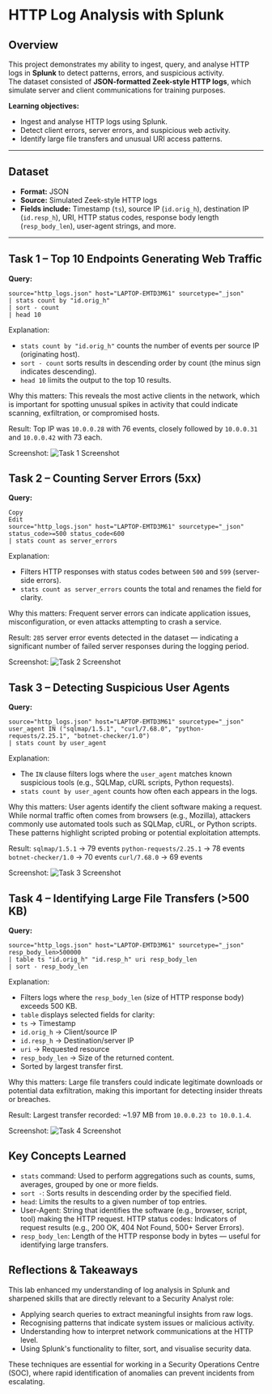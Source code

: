 # HTTP Log Analysis with Splunk

## Overview
This project demonstrates my ability to ingest, query, and analyse HTTP logs in **Splunk** to detect patterns, errors, and suspicious activity.  
The dataset consisted of **JSON-formatted Zeek-style HTTP logs**, which simulate server and client communications for training purposes.  

**Learning objectives:**
- Ingest and analyse HTTP logs using Splunk.
- Detect client errors, server errors, and suspicious web activity.
- Identify large file transfers and unusual URI access patterns.

---

## Dataset
- **Format:** JSON
- **Source:** Simulated Zeek-style HTTP logs
- **Fields include:** Timestamp (`ts`), source IP (`id.orig_h`), destination IP (`id.resp_h`), URI, HTTP status codes, response body length (`resp_body_len`), user-agent strings, and more.

---

## Task 1 – Top 10 Endpoints Generating Web Traffic
**Query:**
```spl
source="http_logs.json" host="LAPTOP-EMTD3M61" sourcetype="_json"
| stats count by "id.orig_h"
| sort - count
| head 10
```

Explanation:
- `stats count by "id.orig_h"` counts the number of events per source IP (originating host).
- `sort - count` sorts results in descending order by count (the minus sign indicates descending).
- `head 10` limits the output to the top 10 results.

Why this matters:
This reveals the most active clients in the network, which is important for spotting unusual spikes in activity that could indicate scanning, exfiltration, or compromised hosts.

Result:
Top IP was `10.0.0.28` with 76 events, closely followed by `10.0.0.31` and `10.0.0.42` with 73 each.

Screenshot:
![Task 1 Screenshot](screenshots/task1.png)

## Task 2 – Counting Server Errors (5xx)
**Query:**
```spl
Copy
Edit
source="http_logs.json" host="LAPTOP-EMTD3M61" sourcetype="_json"
status_code>=500 status_code<600
| stats count as server_errors
```

Explanation:
- Filters HTTP responses with status codes between `500` and `599` (server-side errors).
- `stats count as server_errors` counts the total and renames the field for clarity.

Why this matters:
Frequent server errors can indicate application issues, misconfiguration, or even attacks attempting to crash a service.

Result:
`285` server error events detected in the dataset — indicating a significant number of failed server responses during the logging period.

Screenshot:
![Task 2 Screenshot](screenshots/task2.png)

## Task 3 – Detecting Suspicious User Agents
**Query:**

```spl
source="http_logs.json" host="LAPTOP-EMTD3M61" sourcetype="_json"
user_agent IN ("sqlmap/1.5.1", "curl/7.68.0", "python-requests/2.25.1", "botnet-checker/1.0")
| stats count by user_agent
```

Explanation:
- The `IN` clause filters logs where the `user_agent` matches known suspicious tools (e.g., SQLMap, cURL scripts, Python requests).
- `stats count by user_agent` counts how often each appears in the logs.

Why this matters:
User agents identify the client software making a request. While normal traffic often comes from browsers (e.g., Mozilla), attackers commonly use automated tools such as SQLMap, cURL, or Python scripts. These patterns highlight scripted probing or potential exploitation attempts.

Result:
`sqlmap/1.5.1` → 79 events
`python-requests/2.25.1` → 78 events
`botnet-checker/1.0` → 70 events
`curl/7.68.0` → 69 events

Screenshot:
![Task 3 Screenshot](screenshots/task3.png)

## Task 4 – Identifying Large File Transfers (>500 KB)
**Query:**

```spl
source="http_logs.json" host="LAPTOP-EMTD3M61" sourcetype="_json"
resp_body_len>500000
| table ts "id.orig_h" "id.resp_h" uri resp_body_len
| sort - resp_body_len
```

Explanation:
- Filters logs where the `resp_body_len` (size of HTTP response body) exceeds 500 KB.
- `table` displays selected fields for clarity:
- `ts` → Timestamp
- `id.orig_h` → Client/source IP
- `id.resp_h` → Destination/server IP
- `uri` → Requested resource
- `resp_body_len` → Size of the returned content.
- Sorted by largest transfer first.

Why this matters:
Large file transfers could indicate legitimate downloads or potential data exfiltration, making this important for detecting insider threats or breaches.

Result:
Largest transfer recorded: ~1.97 MB from `10.0.0.23 to 10.0.1.4`.

Screenshot:
![Task 4 Screenshot](screenshots/task4.png)

## Key Concepts Learned
- `stats` command: Used to perform aggregations such as counts, sums, averages, grouped by one or more fields.
- `sort -`: Sorts results in descending order by the specified field.
- `head`: Limits the results to a given number of top entries.
- User-Agent: String that identifies the software (e.g., browser, script, tool) making the HTTP request.
HTTP status codes: Indicators of request results (e.g., 200 OK, 404 Not Found, 500+ Server Errors).
- `resp_body_len`: Length of the HTTP response body in bytes — useful for identifying large transfers.

## Reflections & Takeaways
This lab enhanced my understanding of log analysis in Splunk and sharpened skills that are directly relevant to a Security Analyst role:
- Applying search queries to extract meaningful insights from raw logs.
- Recognising patterns that indicate system issues or malicious activity.
- Understanding how to interpret network communications at the HTTP level.
- Using Splunk's functionality to filter, sort, and visualise security data.

These techniques are essential for working in a Security Operations Centre (SOC), where rapid identification of anomalies can prevent incidents from escalating.
